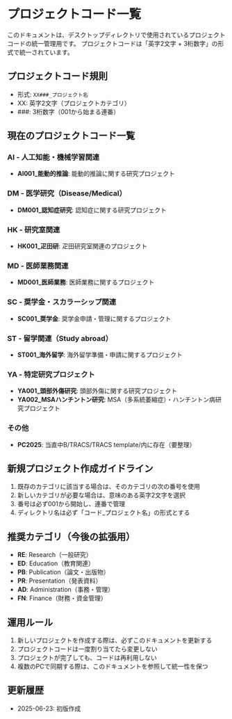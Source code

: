 # プロジェクトコード一覧

このドキュメントは、デスクトップディレクトリで使用されているプロジェクトコードの統一管理用です。
プロジェクトコードは「英字2文字 + 3桁数字」の形式で統一されています。

## プロジェクトコード規則
- 形式: `XX###_プロジェクト名`
- XX: 英字2文字（プロジェクトカテゴリ）
- ###: 3桁数字（001から始まる連番）

## 現在のプロジェクトコード一覧

### AI - 人工知能・機械学習関連
- **AI001_能動的推論**: 能動的推論に関する研究プロジェクト

### DM - 医学研究（Disease/Medical）
- **DM001_認知症研究**: 認知症に関する研究プロジェクト

### HK - 研究室関連
- **HK001_疋田研**: 疋田研究室関連のプロジェクト

### MD - 医師業務関連
- **MD001_医師業務**: 医師業務に関するプロジェクト

### SC - 奨学金・スカラーシップ関連
- **SC001_奨学金**: 奨学金申請・管理に関するプロジェクト

### ST - 留学関連（Study abroad）
- **ST001_海外留学**: 海外留学準備・申請に関するプロジェクト

### YA - 特定研究プロジェクト
- **YA001_頭部外傷研究**: 頭部外傷に関する研究プロジェクト
- **YA002_MSAハンチントン研究**: MSA（多系統萎縮症）・ハンチントン病研究プロジェクト

### その他
- **PC2025**: 当直中B/TRACS/TRACS template/内に存在（要整理）

## 新規プロジェクト作成ガイドライン

1. 既存のカテゴリに該当する場合は、そのカテゴリの次の番号を使用
2. 新しいカテゴリが必要な場合は、意味のある英字2文字を選択
3. 番号は必ず001から開始し、連番で管理
4. ディレクトリ名は必ず「コード_プロジェクト名」の形式とする

## 推奨カテゴリ（今後の拡張用）
- **RE**: Research（一般研究）
- **ED**: Education（教育関連）
- **PB**: Publication（論文・出版物）
- **PR**: Presentation（発表資料）
- **AD**: Administration（事務・管理）
- **FN**: Finance（財務・資金管理）

## 運用ルール

1. 新しいプロジェクトを作成する際は、必ずこのドキュメントを更新する
2. プロジェクトコードは一度割り当てたら変更しない
3. プロジェクトが完了しても、コードは再利用しない
4. 複数のPCで同期する際は、このドキュメントを参照して統一性を保つ

## 更新履歴
- 2025-06-23: 初版作成